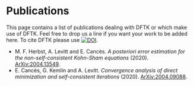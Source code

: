 # Publications

This page contains a list of publications
dealing with DFTK or which make use of DFTK.
Feel free to drop us a line if you want your work to be added here.
To cite DFTK please use
[![DOI](https://zenodo.org/badge/181734238.svg)](https://zenodo.org/badge/latestdoi/181734238).

- M. F. Herbst, A. Levitt and E. Cancès. *A posteriori error estimation for the non-self-consistent Kohn-Sham equations* (2020). [ArXiv:2004.13549](https://arxiv.org/abs/2004.13549).
- E. Cancès, G. Kemlin and A. Levitt. *Convergence analysis of direct minimization and self-consistent iterations* (2020). [ArXiv:2004.09088](https://arxiv.org/abs/2004.09088).
